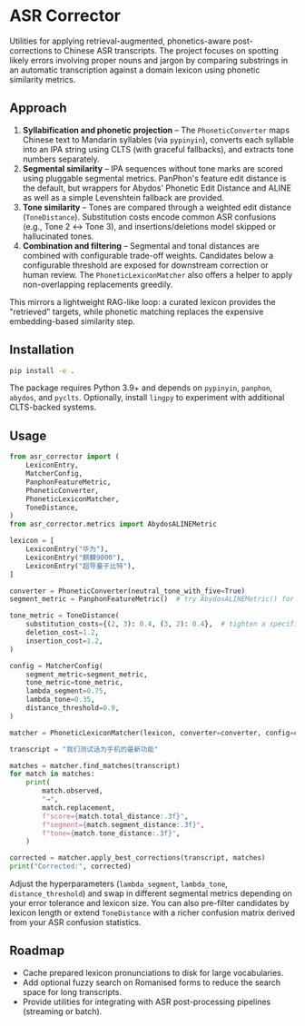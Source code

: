 # ASR Corrector

Utilities for applying retrieval-augmented, phonetics-aware post-corrections to Chinese ASR transcripts. The project focuses on spotting likely errors involving proper nouns and jargon by comparing substrings in an automatic transcription against a domain lexicon using phonetic similarity metrics.

## Approach

1. **Syllabification and phonetic projection** – The `PhoneticConverter` maps Chinese text to Mandarin syllables (via `pypinyin`), converts each syllable into an IPA string using CLTS (with graceful fallbacks), and extracts tone numbers separately.
2. **Segmental similarity** – IPA sequences without tone marks are scored using pluggable segmental metrics. PanPhon's feature edit distance is the default, but wrappers for Abydos' Phonetic Edit Distance and ALINE as well as a simple Levenshtein fallback are provided.
3. **Tone similarity** – Tones are compared through a weighted edit distance (`ToneDistance`). Substitution costs encode common ASR confusions (e.g., Tone 2 ↔ Tone 3), and insertions/deletions model skipped or hallucinated tones.
4. **Combination and filtering** – Segmental and tonal distances are combined with configurable trade-off weights. Candidates below a configurable threshold are exposed for downstream correction or human review. The `PhoneticLexiconMatcher` also offers a helper to apply non-overlapping replacements greedily.

This mirrors a lightweight RAG-like loop: a curated lexicon provides the "retrieved" targets, while phonetic matching replaces the expensive embedding-based similarity step.

## Installation

```bash
pip install -e .
```

The package requires Python 3.9+ and depends on `pypinyin`, `panphon`, `abydos`, and `pyclts`. Optionally, install `lingpy` to experiment with additional CLTS-backed systems.

## Usage

```python
from asr_corrector import (
    LexiconEntry,
    MatcherConfig,
    PanphonFeatureMetric,
    PhoneticConverter,
    PhoneticLexiconMatcher,
    ToneDistance,
)
from asr_corrector.metrics import AbydosALINEMetric

lexicon = [
    LexiconEntry("华为"),
    LexiconEntry("麒麟9000"),
    LexiconEntry("超导量子比特"),
]

converter = PhoneticConverter(neutral_tone_with_five=True)
segment_metric = PanphonFeatureMetric()  # try AbydosALINEMetric() for ALINE

tone_metric = ToneDistance(
    substitution_costs={(2, 3): 0.4, (3, 2): 0.4},  # tighten a specific confusion
    deletion_cost=1.2,
    insertion_cost=1.2,
)

config = MatcherConfig(
    segment_metric=segment_metric,
    tone_metric=tone_metric,
    lambda_segment=0.75,
    lambda_tone=0.35,
    distance_threshold=0.9,
)

matcher = PhoneticLexiconMatcher(lexicon, converter=converter, config=config)

transcript = "我们测试话为手机的最新功能"

matches = matcher.find_matches(transcript)
for match in matches:
    print(
        match.observed,
        "→",
        match.replacement,
        f"score={match.total_distance:.3f}",
        f"segment={match.segment_distance:.3f}",
        f"tone={match.tone_distance:.3f}",
    )

corrected = matcher.apply_best_corrections(transcript, matches)
print("Corrected:", corrected)
```

Adjust the hyperparameters (`lambda_segment`, `lambda_tone`, `distance_threshold`) and swap in different segmental metrics depending on your error tolerance and lexicon size. You can also pre-filter candidates by lexicon length or extend `ToneDistance` with a richer confusion matrix derived from your ASR confusion statistics.

## Roadmap

- Cache prepared lexicon pronunciations to disk for large vocabularies.
- Add optional fuzzy search on Romanised forms to reduce the search space for long transcripts.
- Provide utilities for integrating with ASR post-processing pipelines (streaming or batch).
